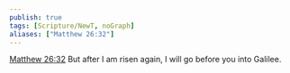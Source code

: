 ```yaml
---
publish: true
tags: [Scripture/NewT, noGraph]
aliases: ["Matthew 26:32"]
---
```

[Matthew 26:32](https://churchofjesuschrist.org/study/scriptures/nt/matt/26?lang=eng&id=p32#p32) But after I am risen again, I will go before you into Galilee.
